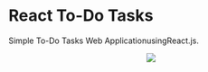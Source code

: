 # React To-Do Tasks

Simple To-Do Tasks Web ApplicationusingReact.js.

<p align="center">
<img src="https://res.cloudinary.com/time2hack/image/upload/todo-app.png">
</p>
